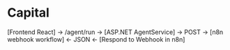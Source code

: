 # Capital

[Frontend React] → /agent/run → [ASP.NET AgentService] → POST → [n8n webhook workflow]
                                                      ← JSON ←
                                             [Respond to Webhook in n8n]
